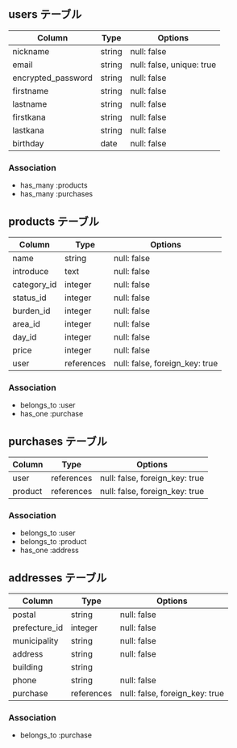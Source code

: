 ## users テーブル

| Column             | Type    | Options                   |
| ------------------ | ------- | ------------------------- |
| nickname           | string  | null: false               |
| email              | string  | null: false, unique: true |
| encrypted_password | string  | null: false               |
| firstname          | string  | null: false               |
| lastname           | string  | null: false               |
| firstkana          | string  | null: false               |
| lastkana           | string  | null: false               |
| birthday           | date    | null: false               |

### Association
- has_many :products
- has_many :purchases

## products テーブル

| Column      | Type          | Options                        |
| ----------- | ------------- | ------------------------------ |
| name        | string        | null: false                    |
| introduce   | text          | null: false                    |
| category_id | integer       | null: false                    |
| status_id   | integer       | null: false                    |
| burden_id   | integer       | null: false                    |
| area_id     | integer       | null: false                    |
| day_id      | integer       | null: false                    |
| price       | integer       | null: false                    |
| user        | references    | null: false, foreign_key: true |

### Association
- belongs_to :user
- has_one    :purchase

## purchases テーブル

| Column         | Type       | Options                        |
| -------------- | ---------- | ------------------------------ |
| user           | references | null: false, foreign_key: true |
| product        | references | null: false, foreign_key: true |

### Association
- belongs_to :user
- belongs_to :product
- has_one    :address

## addresses テーブル

| Column         | Type       | Options                        |
| -------------- | ---------- | ------------------------------ |
| postal         | string     | null: false                    |
| prefecture_id  | integer    | null: false                    |
| municipality   | string     | null: false                    |
| address        | string     | null: false                    |
| building       | string     |                                |
| phone          | string     | null: false                    |
| purchase       | references | null: false, foreign_key: true |

### Association
- belongs_to :purchase
